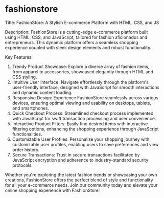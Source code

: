 # fashionstore
Title: FashionStore: A Stylish E-commerce Platform with HTML, CSS, and JS

Description:
FashionStore is a cutting-edge e-commerce platform built using HTML, CSS, and JavaScript, tailored for fashion aficionados and entrepreneurs. This dynamic platform offers a seamless shopping experience coupled with sleek design elements and robust functionality.

Key Features:
1. Trendy Product Showcase: Explore a diverse array of fashion items, from apparel to accessories, showcased elegantly through HTML and CSS styling.
2. Intuitive User Interface: Navigate effortlessly through the platform's user-friendly interface, designed with JavaScript for smooth interactions and dynamic content loading.
3. Responsive Design: Experience FashionStore seamlessly across various devices, ensuring optimal viewing and usability on desktops, tablets, and smartphones.
4. Quick Checkout Process: Streamlined checkout process implemented with JavaScript for swift transaction processing and user convenience.
5. Interactive Product Filters: Easily find desired items with interactive filtering options, enhancing the shopping experience through JavaScript functionalities.
6. Customizable User Profiles: Personalize your shopping journey with customizable user profiles, enabling users to save preferences and view order history.
7. Secure Transactions: Trust in secure transactions facilitated by JavaScript encryption and adherence to industry-standard security protocols.

Whether you're exploring the latest fashion trends or showcasing your own creations, FashionStore offers the perfect blend of style and functionality for all your e-commerce needs. Join our community today and elevate your online shopping experience with FashionStore!
